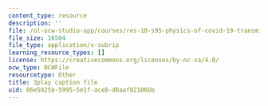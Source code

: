 ```yaml
---
content_type: resource
description: ''
file: /ol-ocw-studio-app/courses/res-10-s95-physics-of-covid-19-transmission-fall-2020/06e5025b59955e1face8d8aaf82106bb_9hdNPVEQLFE.vtt
file_size: 16504
file_type: application/x-subrip
learning_resource_types: []
license: https://creativecommons.org/licenses/by-nc-sa/4.0/
ocw_type: OCWFile
resourcetype: Other
title: 3play caption file
uid: 06e5025b-5995-5e1f-ace8-d8aaf82106bb
---
```

